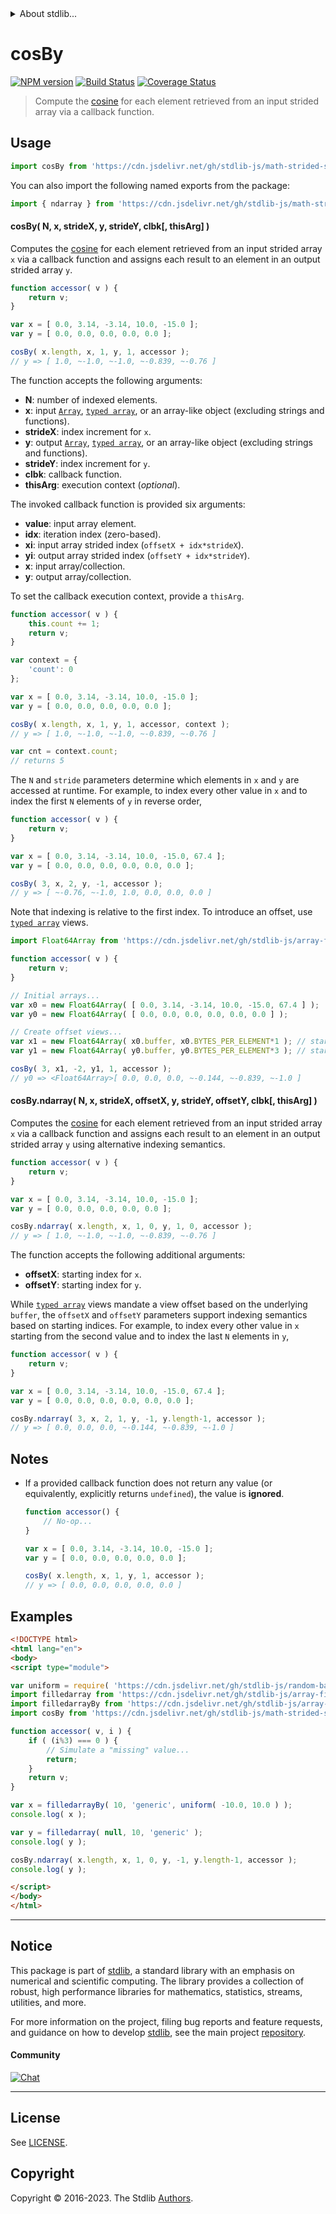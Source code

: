 <!--

@license Apache-2.0

Copyright (c) 2022 The Stdlib Authors.

Licensed under the Apache License, Version 2.0 (the "License");
you may not use this file except in compliance with the License.
You may obtain a copy of the License at

   http://www.apache.org/licenses/LICENSE-2.0

Unless required by applicable law or agreed to in writing, software
distributed under the License is distributed on an "AS IS" BASIS,
WITHOUT WARRANTIES OR CONDITIONS OF ANY KIND, either express or implied.
See the License for the specific language governing permissions and
limitations under the License.

-->

<!-- lint disable maximum-heading-length -->


<details>
  <summary>
    About stdlib...
  </summary>
  <p>We believe in a future in which the web is a preferred environment for numerical computation. To help realize this future, we've built stdlib. stdlib is a standard library, with an emphasis on numerical and scientific computation, written in JavaScript (and C) for execution in browsers and in Node.js.</p>
  <p>The library is fully decomposable, being architected in such a way that you can swap out and mix and match APIs and functionality to cater to your exact preferences and use cases.</p>
  <p>When you use stdlib, you can be absolutely certain that you are using the most thorough, rigorous, well-written, studied, documented, tested, measured, and high-quality code out there.</p>
  <p>To join us in bringing numerical computing to the web, get started by checking us out on <a href="https://github.com/stdlib-js/stdlib">GitHub</a>, and please consider <a href="https://opencollective.com/stdlib">financially supporting stdlib</a>. We greatly appreciate your continued support!</p>
</details>

# cosBy

[![NPM version][npm-image]][npm-url] [![Build Status][test-image]][test-url] [![Coverage Status][coverage-image]][coverage-url] <!-- [![dependencies][dependencies-image]][dependencies-url] -->

> Compute the [cosine][@stdlib/math/base/special/cos] for each element retrieved from an input strided array via a callback function.

<section class="intro">

</section>

<!-- /.intro -->



<section class="usage">

## Usage

```javascript
import cosBy from 'https://cdn.jsdelivr.net/gh/stdlib-js/math-strided-special-cos-by@esm/index.mjs';
```

You can also import the following named exports from the package:

```javascript
import { ndarray } from 'https://cdn.jsdelivr.net/gh/stdlib-js/math-strided-special-cos-by@esm/index.mjs';
```

#### cosBy( N, x, strideX, y, strideY, clbk\[, thisArg] )

Computes the [cosine][@stdlib/math/base/special/cos] for each element retrieved from an input strided array `x` via a callback function and assigns each result to an element in an output strided array `y`.

```javascript
function accessor( v ) {
    return v;
}

var x = [ 0.0, 3.14, -3.14, 10.0, -15.0 ];
var y = [ 0.0, 0.0, 0.0, 0.0, 0.0 ];

cosBy( x.length, x, 1, y, 1, accessor );
// y => [ 1.0, ~-1.0, ~-1.0, ~-0.839, ~-0.76 ]
```

The function accepts the following arguments:

-   **N**: number of indexed elements.
-   **x**: input [`Array`][mdn-array], [`typed array`][mdn-typed-array], or an array-like object (excluding strings and functions).
-   **strideX**: index increment for `x`.
-   **y**: output [`Array`][mdn-array], [`typed array`][mdn-typed-array], or an array-like object (excluding strings and functions).
-   **strideY**: index increment for `y`.
-   **clbk**: callback function.
-   **thisArg**: execution context (_optional_).

The invoked callback function is provided six arguments:

-   **value**: input array element.
-   **idx**: iteration index (zero-based).
-   **xi**: input array strided index (`offsetX + idx*strideX`).
-   **yi**: output array strided index (`offsetY + idx*strideY`).
-   **x**: input array/collection.
-   **y**: output array/collection.

To set the callback execution context, provide a `thisArg`.

```javascript
function accessor( v ) {
    this.count += 1;
    return v;
}

var context = {
    'count': 0
};

var x = [ 0.0, 3.14, -3.14, 10.0, -15.0 ];
var y = [ 0.0, 0.0, 0.0, 0.0, 0.0 ];

cosBy( x.length, x, 1, y, 1, accessor, context );
// y => [ 1.0, ~-1.0, ~-1.0, ~-0.839, ~-0.76 ]

var cnt = context.count;
// returns 5
```

The `N` and `stride` parameters determine which elements in `x` and `y` are accessed at runtime. For example, to index every other value in `x` and to index the first `N` elements of `y` in reverse order,

```javascript
function accessor( v ) {
    return v;
}

var x = [ 0.0, 3.14, -3.14, 10.0, -15.0, 67.4 ];
var y = [ 0.0, 0.0, 0.0, 0.0, 0.0, 0.0 ];

cosBy( 3, x, 2, y, -1, accessor );
// y => [ ~-0.76, ~-1.0, 1.0, 0.0, 0.0, 0.0 ]
```

Note that indexing is relative to the first index. To introduce an offset, use [`typed array`][mdn-typed-array] views.

```javascript
import Float64Array from 'https://cdn.jsdelivr.net/gh/stdlib-js/array-float64@esm/index.mjs';

function accessor( v ) {
    return v;
}

// Initial arrays...
var x0 = new Float64Array( [ 0.0, 3.14, -3.14, 10.0, -15.0, 67.4 ] );
var y0 = new Float64Array( [ 0.0, 0.0, 0.0, 0.0, 0.0, 0.0 ] );

// Create offset views...
var x1 = new Float64Array( x0.buffer, x0.BYTES_PER_ELEMENT*1 ); // start at 2nd element
var y1 = new Float64Array( y0.buffer, y0.BYTES_PER_ELEMENT*3 ); // start at 4th element

cosBy( 3, x1, -2, y1, 1, accessor );
// y0 => <Float64Array>[ 0.0, 0.0, 0.0, ~-0.144, ~-0.839, ~-1.0 ]
```

#### cosBy.ndarray( N, x, strideX, offsetX, y, strideY, offsetY, clbk\[, thisArg] )

Computes the [cosine][@stdlib/math/base/special/cos] for each element retrieved from an input strided array `x` via a callback function and assigns each result to an element in an output strided array `y` using alternative indexing semantics.

```javascript
function accessor( v ) {
    return v;
}

var x = [ 0.0, 3.14, -3.14, 10.0, -15.0 ];
var y = [ 0.0, 0.0, 0.0, 0.0, 0.0 ];

cosBy.ndarray( x.length, x, 1, 0, y, 1, 0, accessor );
// y => [ 1.0, ~-1.0, ~-1.0, ~-0.839, ~-0.76 ]
```

The function accepts the following additional arguments:

-   **offsetX**: starting index for `x`.
-   **offsetY**: starting index for `y`.

While [`typed array`][mdn-typed-array] views mandate a view offset based on the underlying `buffer`, the `offsetX` and `offsetY` parameters support indexing semantics based on starting indices. For example, to index every other value in `x` starting from the second value and to index the last `N` elements in `y`,

```javascript
function accessor( v ) {
    return v;
}

var x = [ 0.0, 3.14, -3.14, 10.0, -15.0, 67.4 ];
var y = [ 0.0, 0.0, 0.0, 0.0, 0.0, 0.0 ];

cosBy.ndarray( 3, x, 2, 1, y, -1, y.length-1, accessor );
// y => [ 0.0, 0.0, 0.0, ~-0.144, ~-0.839, ~-1.0 ]
```

</section>

<!-- /.usage -->

<section class="notes">

## Notes

-   If a provided callback function does not return any value (or equivalently, explicitly returns `undefined`), the value is **ignored**.

    ```javascript
    function accessor() {
        // No-op...
    }

    var x = [ 0.0, 3.14, -3.14, 10.0, -15.0 ];
    var y = [ 0.0, 0.0, 0.0, 0.0, 0.0 ];

    cosBy( x.length, x, 1, y, 1, accessor );
    // y => [ 0.0, 0.0, 0.0, 0.0, 0.0 ]
    ```

</section>

<!-- /.notes -->

<section class="examples">

## Examples

<!-- eslint no-undef: "error" -->

```html
<!DOCTYPE html>
<html lang="en">
<body>
<script type="module">

var uniform = require( 'https://cdn.jsdelivr.net/gh/stdlib-js/random-base-uniform' ).factory;
import filledarray from 'https://cdn.jsdelivr.net/gh/stdlib-js/array-filled@esm/index.mjs';
import filledarrayBy from 'https://cdn.jsdelivr.net/gh/stdlib-js/array-filled-by@esm/index.mjs';
import cosBy from 'https://cdn.jsdelivr.net/gh/stdlib-js/math-strided-special-cos-by@esm/index.mjs';

function accessor( v, i ) {
    if ( (i%3) === 0 ) {
        // Simulate a "missing" value...
        return;
    }
    return v;
}

var x = filledarrayBy( 10, 'generic', uniform( -10.0, 10.0 ) );
console.log( x );

var y = filledarray( null, 10, 'generic' );
console.log( y );

cosBy.ndarray( x.length, x, 1, 0, y, -1, y.length-1, accessor );
console.log( y );

</script>
</body>
</html>
```

</section>

<!-- /.examples -->

<!-- Section for related `stdlib` packages. Do not manually edit this section, as it is automatically populated. -->

<section class="related">

</section>

<!-- /.related -->

<!-- Section for all links. Make sure to keep an empty line after the `section` element and another before the `/section` close. -->


<section class="main-repo" >

* * *

## Notice

This package is part of [stdlib][stdlib], a standard library with an emphasis on numerical and scientific computing. The library provides a collection of robust, high performance libraries for mathematics, statistics, streams, utilities, and more.

For more information on the project, filing bug reports and feature requests, and guidance on how to develop [stdlib][stdlib], see the main project [repository][stdlib].

#### Community

[![Chat][chat-image]][chat-url]

---

## License

See [LICENSE][stdlib-license].


## Copyright

Copyright &copy; 2016-2023. The Stdlib [Authors][stdlib-authors].

</section>

<!-- /.stdlib -->

<!-- Section for all links. Make sure to keep an empty line after the `section` element and another before the `/section` close. -->

<section class="links">

[npm-image]: http://img.shields.io/npm/v/@stdlib/math-strided-special-cos-by.svg
[npm-url]: https://npmjs.org/package/@stdlib/math-strided-special-cos-by

[test-image]: https://github.com/stdlib-js/math-strided-special-cos-by/actions/workflows/test.yml/badge.svg?branch=v0.1.0
[test-url]: https://github.com/stdlib-js/math-strided-special-cos-by/actions/workflows/test.yml?query=branch:v0.1.0

[coverage-image]: https://img.shields.io/codecov/c/github/stdlib-js/math-strided-special-cos-by/main.svg
[coverage-url]: https://codecov.io/github/stdlib-js/math-strided-special-cos-by?branch=main

<!--

[dependencies-image]: https://img.shields.io/david/stdlib-js/math-strided-special-cos-by.svg
[dependencies-url]: https://david-dm.org/stdlib-js/math-strided-special-cos-by/main

-->

[chat-image]: https://img.shields.io/gitter/room/stdlib-js/stdlib.svg
[chat-url]: https://app.gitter.im/#/room/#stdlib-js_stdlib:gitter.im

[stdlib]: https://github.com/stdlib-js/stdlib

[stdlib-authors]: https://github.com/stdlib-js/stdlib/graphs/contributors

[umd]: https://github.com/umdjs/umd
[es-module]: https://developer.mozilla.org/en-US/docs/Web/JavaScript/Guide/Modules

[deno-url]: https://github.com/stdlib-js/math-strided-special-cos-by/tree/deno
[umd-url]: https://github.com/stdlib-js/math-strided-special-cos-by/tree/umd
[esm-url]: https://github.com/stdlib-js/math-strided-special-cos-by/tree/esm
[branches-url]: https://github.com/stdlib-js/math-strided-special-cos-by/blob/main/branches.md

[stdlib-license]: https://raw.githubusercontent.com/stdlib-js/math-strided-special-cos-by/main/LICENSE

[mdn-array]: https://developer.mozilla.org/en-US/docs/Web/JavaScript/Reference/Global_Objects/Array

[mdn-typed-array]: https://developer.mozilla.org/en-US/docs/Web/JavaScript/Reference/Global_Objects/TypedArray

[@stdlib/math/base/special/cos]: https://github.com/stdlib-js/stdlib/tree/esm

</section>

<!-- /.links -->

